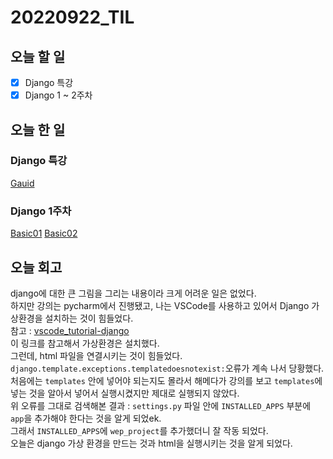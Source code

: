 # 20220922_TIL
## 오늘 할 일
- [X] Django 특강
- [X] Django 1 ~ 2주차

## 오늘 한 일
### Django 특강
[Gauid](/Python/Django/Gauid.md)

### Django 1주차
[Basic01](/Python/Django/Basic01.md)
[Basic02](/Python/Django/Basic02.md)

## 오늘 회고
django에 대한 큰 그림을 그리는 내용이라 크게 어려운 일은 없었다.<br>
하지만 강의는 pycharm에서 진행됐고, 나는 VSCode를 사용하고 있어서 Django 가상환경을 설치하는 것이 힘들었다.<br>
참고 : [vscode_tutorial-django](https://code.visualstudio.com/docs/python/tutorial-django)<br>
이 링크를 참고해서 가상환경은 설치했다.<br>
그런데, html 파일을 연결시키는 것이 힘들었다.<br>
`django.template.exceptions.templatedoesnotexist:`오류가 계속 나서 당황했다.<br>
처음에는 `templates` 안에 넣어야 되는지도 몰라서 해메다가 강의를 보고 `templates`에 넣는 것을 알아서 넣어서 실행시켰지만 제대로 실행되지 않았다.<br>
위 오류를 그대로 검색해본 결과 : `settings.py` 파일 안에 `INSTALLED_APPS` 부분에 `app`을 추가해야 한다는 것을 알게 되었ek.<br>
그래서 `INSTALLED_APPS`에 `wep_project`를 추가했더니 잘 작동 되었다.<br>
오늘은 django 가상 환경을 만드는 것과 html을 실행시키는 것을 알게 되었다.<br>

